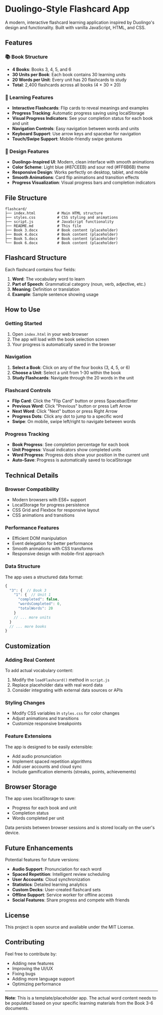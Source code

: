# Duolingo-Style Flashcard App

A modern, interactive flashcard learning application inspired by Duolingo's design and functionality. Built with vanilla JavaScript, HTML, and CSS.

## Features

### 📚 Book Structure
- **4 Books**: Books 3, 4, 5, and 6
- **30 Units per Book**: Each book contains 30 learning units
- **20 Words per Unit**: Every unit has 20 flashcards to study
- **Total**: 2,400 flashcards across all books (4 × 30 × 20)

### 🎯 Learning Features
- **Interactive Flashcards**: Flip cards to reveal meanings and examples
- **Progress Tracking**: Automatic progress saving using localStorage
- **Visual Progress Indicators**: See your completion status for each book and unit
- **Navigation Controls**: Easy navigation between words and units
- **Keyboard Support**: Use arrow keys and spacebar for navigation
- **Touch/Swipe Support**: Mobile-friendly swipe gestures

### 🎨 Design Features
- **Duolingo-Inspired UI**: Modern, clean interface with smooth animations
- **Color Scheme**: Light blue (#87CEEB) and sour red (#FF6B6B) theme
- **Responsive Design**: Works perfectly on desktop, tablet, and mobile
- **Smooth Animations**: Card flip animations and transition effects
- **Progress Visualization**: Visual progress bars and completion indicators

## File Structure

```
flashcard/
├── index.html          # Main HTML structure
├── styles.css          # CSS styling and animations
├── script.js           # JavaScript functionality
├── README.md           # This file
├── Book 3.docx         # Book content (placeholder)
├── Book 4.docx         # Book content (placeholder)
├── Book 5.docx         # Book content (placeholder)
└── Book 6.docx         # Book content (placeholder)
```

## Flashcard Structure

Each flashcard contains four fields:
1. **Word**: The vocabulary word to learn
2. **Part of Speech**: Grammatical category (noun, verb, adjective, etc.)
3. **Meaning**: Definition or translation
4. **Example**: Sample sentence showing usage

## How to Use

### Getting Started
1. Open `index.html` in your web browser
2. The app will load with the book selection screen
3. Your progress is automatically saved in the browser

### Navigation
1. **Select a Book**: Click on any of the four books (3, 4, 5, or 6)
2. **Choose a Unit**: Select a unit from 1-30 within the book
3. **Study Flashcards**: Navigate through the 20 words in the unit

### Flashcard Controls
- **Flip Card**: Click the "Flip Card" button or press Spacebar/Enter
- **Previous Word**: Click "Previous" button or press Left Arrow
- **Next Word**: Click "Next" button or press Right Arrow
- **Progress Dots**: Click any dot to jump to a specific word
- **Swipe**: On mobile, swipe left/right to navigate between words

### Progress Tracking
- **Book Progress**: See completion percentage for each book
- **Unit Progress**: Visual indicators show completed units
- **Word Progress**: Progress dots show your position in the current unit
- **Auto-Save**: Progress is automatically saved to localStorage

## Technical Details

### Browser Compatibility
- Modern browsers with ES6+ support
- LocalStorage for progress persistence
- CSS Grid and Flexbox for responsive layout
- CSS animations and transitions

### Performance Features
- Efficient DOM manipulation
- Event delegation for better performance
- Smooth animations with CSS transforms
- Responsive design with mobile-first approach

### Data Structure
The app uses a structured data format:
```javascript
{
  "3": {  // Book 3
    "1": {  // Unit 1
      "completed": false,
      "wordsCompleted": 0,
      "totalWords": 20
    }
    // ... more units
  }
  // ... more books
}
```

## Customization

### Adding Real Content
To add actual vocabulary content:
1. Modify the `loadFlashcard()` method in `script.js`
2. Replace placeholder data with real word data
3. Consider integrating with external data sources or APIs

### Styling Changes
- Modify CSS variables in `styles.css` for color changes
- Adjust animations and transitions
- Customize responsive breakpoints

### Feature Extensions
The app is designed to be easily extensible:
- Add audio pronunciation
- Implement spaced repetition algorithms
- Add user accounts and cloud sync
- Include gamification elements (streaks, points, achievements)

## Browser Storage

The app uses localStorage to save:
- Progress for each book and unit
- Completion status
- Words completed per unit

Data persists between browser sessions and is stored locally on the user's device.

## Future Enhancements

Potential features for future versions:
- **Audio Support**: Pronunciation for each word
- **Spaced Repetition**: Intelligent review scheduling
- **User Accounts**: Cloud synchronization
- **Statistics**: Detailed learning analytics
- **Custom Decks**: User-created flashcard sets
- **Offline Support**: Service worker for offline access
- **Social Features**: Share progress and compete with friends

## License

This project is open source and available under the MIT License.

## Contributing

Feel free to contribute by:
- Adding new features
- Improving the UI/UX
- Fixing bugs
- Adding more language support
- Optimizing performance

---

**Note**: This is a template/placeholder app. The actual word content needs to be populated based on your specific learning materials from the Book 3-6 documents.
